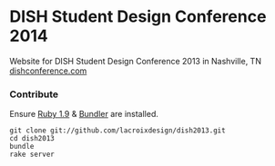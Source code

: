 # DISH Student Design Conference 2014

Website for DISH Student Design Conference 2013 in Nashville, TN  
[dishconference.com](http://dishconference.com)

### Contribute

Ensure [Ruby 1.9](http://www.ruby-lang.org) & [Bundler](http://gembundler.com) are installed.

    git clone git://github.com/lacroixdesign/dish2013.git
    cd dish2013
    bundle
    rake server
